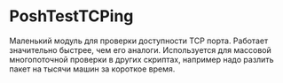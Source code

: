 # PoshTestTCPing
Маленький модуль для проверки доступности TCP порта. Работает значительно быстрее, чем его аналоги. Используется для массовой многопоточной проверки в других скриптах, например надо разлить пакет на тысячи машин за короткое время.
